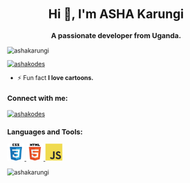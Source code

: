 <h1 align="center">Hi 👋, I'm ASHA Karungi</h1>
<h3 align="center">A passionate developer from Uganda.</h3>

<p align="left"> <img src="https://komarev.com/ghpvc/?username=ashakarungi&label=Profile%20views&color=0e75b6&style=flat" alt="ashakarungi" /> </p>

<p align="left"> <a href="https://twitter.com/ashakodes" target="blank"><img src="https://img.shields.io/twitter/follow/ashakodes?logo=twitter&style=for-the-badge" alt="ashakodes" /></a> </p>

- ⚡ Fun fact **I love cartoons.**

<h3 align="left">Connect with me:</h3>
<p align="left">
<a href="https://twitter.com/ashakodes" target="blank"><img align="center" src="https://raw.githubusercontent.com/rahuldkjain/github-profile-readme-generator/master/src/images/icons/Social/twitter.svg" alt="ashakodes" height="30" width="40" /></a>
</p>

<h3 align="left">Languages and Tools:</h3>
<p align="left"> <a href="https://www.w3schools.com/css/" target="_blank"> <img src="https://raw.githubusercontent.com/devicons/devicon/master/icons/css3/css3-original-wordmark.svg" alt="css3" width="40" height="40"/> </a> <a href="https://www.w3.org/html/" target="_blank"> <img src="https://raw.githubusercontent.com/devicons/devicon/master/icons/html5/html5-original-wordmark.svg" alt="html5" width="40" height="40"/> </a> <a href="https://developer.mozilla.org/en-US/docs/Web/JavaScript" target="_blank"> <img src="https://raw.githubusercontent.com/devicons/devicon/master/icons/javascript/javascript-original.svg" alt="javascript" width="40" height="40"/> </a> </p>

<p><img align="center" src="https://github-readme-stats.vercel.app/api/top-langs?username=ashakarungi&show_icons=true&locale=en&layout=compact" alt="ashakarungi" /></p>
